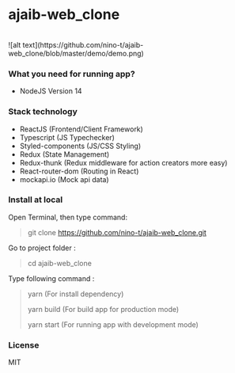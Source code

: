 # ajaib-web_clone
<br>
![alt text](https://github.com/nino-t/ajaib-web_clone/blob/master/demo/demo.png)

### What you need for running app?

- NodeJS Version 14

### Stack technology
- ReactJS (Frontend/Client Framework)
- Typescript (JS Typechecker)
- Styled-components (JS/CSS Styling)
- Redux (State Management)
- Redux-thunk (Redux middleware for action creators more easy)
- React-router-dom (Routing in React)
- mockapi.io (Mock api data)

### Install at local
Open Terminal, then type command:  
> git clone https://github.com/nino-t/ajaib-web_clone.git

Go to project folder :
> cd ajaib-web_clone

Type following command :  

> yarn (For install dependency)
>
> yarn build (For build app for production mode)
>
> yarn start (For running app with development mode)

### License
MIT
